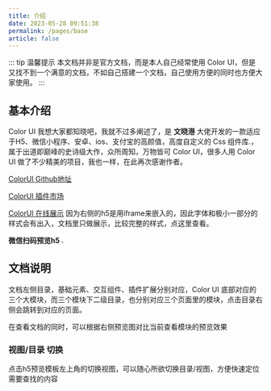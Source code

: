 ```yaml
---
title: 介绍
date: 2023-05-28 09:51:38
permalink: /pages/base
article: false
---
```


::: tip 温馨提示
本文档并非是官方文档，而是本人自己经常使用 Color UI，但是又找不到一个满意的文档，不如自己搭建一个文档，自己使用方便的同时也方便大家使用。
:::

## 基本介绍

Color UI 我想大家都知晓吧，我就不过多阐述了，是 **文晓港** 大佬开发的一款适应于H5、微信小程序、安卓、ios、支付宝的高颜值，高度自定义的 Css 组件库.，属于出道即巅峰的史诗级大作，众所周知，万物皆可 Color UI，很多人用 Color UI 做了不少精美的项目，我也一样，在此再次感谢作者。

[ColorUI Github地址](https://github.com/weilanwl/ColorUI)

[ColorUI 插件市场](https://ext.dcloud.net.cn/plugin?id=239)

[ColorUI 在线展示](https://miren123.gitee.io/colorui-h5/#/) 因为右侧的h5是用iframe来嵌入的，因此字体和极小一部分的样式会有出入，文档里只做展示，比较完整的样式，点这里查看。

**微信扫码预览h5**
<img src="https://miren123.gitee.io/colorui-document/img/colorui-h5-code.png" style="zoom:25%;" />


## 文档说明

文档左侧目录，基础元素、交互组件、插件扩展分别对应，Color UI 底部对应的三个大模块，而三个模块下二级目录，也分别对应三个页面里的模块，点击目录右侧会跳转到对应的页面。

在查看文档的同时，可以根据右侧预览图对比当前查看模块的预览效果

### 视图/目录 切换

点击h5预览模板左上角的切换视图，可以随心所欲切换目录/视图，方便快速定位需要查找的内容
